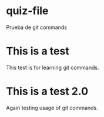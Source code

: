 # quiz-file
Prueba de git commands

# This is a test
This test is for learning git commands.

# This is a test 2.0
Again testing usage of git commands.